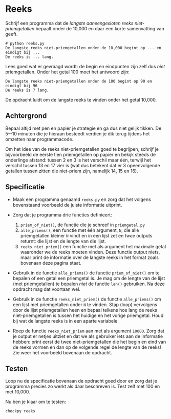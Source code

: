 # Reeks

Schrijf een programma dat de *langste aaneengesloten reeks niet-priemgetallen* bepaalt onder de 10,000 en daar een korte samenvatting van geeft.

	# python reeks.py
	De langste reeks niet-priemgetallen onder de 10,000 begint op ... en eindigt bij ...
	De reeks is ... lang.
	
Lees goed wat er gevraagd wordt: de begin en eindpunten zijn zelf dus *niet* priemgetallen. Onder het getal 100 moet het antwoord zijn:

	De langste reeks niet-priemgetallen onder de 100 begint op 90 en eindigt bij 96
	De reeks is 7 lang.

De opdracht luidt om de langste reeks te vinden onder het getal 10,000.

## Achtergrond

Bepaal altijd met pen en papier je strategie en ga dus niet gelijk tikken. De 5--10 minuten die je hieraan besteedt verdien je dik terug tijdens het omzetten naar programmacode.

Om het idee van de reeks niet-priemgetallen goed te begrijpen, schrijf je bijvoorbeeld de eerste tien priemgetallen op papier en bekijk steeds de onderlinge afstand: tussen 2 en 3 is het verschil maar één, terwijl het verschil tussen 13 en 17 vier is (wat dus betekent dat er 3 opeenvolgende getallen tussen zitten die niet-priem zijn, namelijk 14, 15 en 16).

## Specificatie

- Maak een programma genaamd `reeks.py` en zorg dat het volgens bovenstaand voorbeeld de juiste informatie uitprint. 

- Zorg dat je programma drie functies definieert:
	1. `priem_of_niet()`, de functie die je schreef in `priemgetal.py`
	2. `alle_priems()`, een functie met één argument, `N`, die alle priemgetallen kleiner `N` vindt en in een lijst zet en *twee* outputs returnt: die lijst en de lengte van die lijst.
	3. `reeks_niet_priem()` een functie met als argument het maximale getal waaronder we de reeks moeten vinden. Deze functie output niets, maar print de informatie over de langste reeks in het format zoals bovenaan deze pagina staat.

- Gebruik in de functie `alle_priems()` de functie `priem_of_niet()` om te bepalen of een getal een priemgetal is. Je mag om de lengte van de lijst (met priemgetallen) te bepalen *niet* de functie `len()` gebruiken. Na deze opdracht mag dat voortaan wel.

- Gebruik in de functie `reeks_niet_priem()` de functie `alle_priems()` om een lijst met priemgetallen onder `N` te vinden. Stap (loop) vervolgens door de lijst priemgetallen heen en bepaal telkens hoe lang de reeks niet-priemgetallen is tussen het huidige en het vorige priemgetal. Houd bij wat de langste reeks is in een aparte variabele.

- Roep de functie `reeks_niet_priem` aan met als argument `10000`. Zorg dat je output er netjes uitziet en dat we als gebruiker iets aan de informatie hebben: print eerst de twee niet-priemgetallen die het begin en eind van de reeks vormen en dan op de volgende regel de lengte van de reeks! Zie weer het voorbeeld bovenaan de opdracht.

## Testen

Loop nu de specificatie bovenaan de opdracht goed door en zorg dat je programma precies zo werkt als daar beschreven is. Test zelf met 100 en met 10,000.

Nu ben je klaar om te testen:

	checkpy reeks
